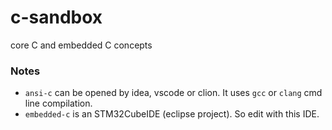 # c-sandbox

core C and embedded C concepts


### Notes

- `ansi-c` can be opened by idea, vscode or clion. It uses `gcc` or `clang` cmd line compilation.
- `embedded-c` is an STM32CubeIDE (eclipse project). So edit with this IDE.